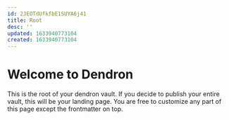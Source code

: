 ```yaml
---
id: 2JEOTdUfkfbE1SUYA6j41
title: Root
desc: ''
updated: 1633940773104
created: 1633940773104
---
```

# Welcome to Dendron

This is the root of your dendron vault. If you decide to publish your entire vault, this will be your landing page. You are free to customize any part of this page except the frontmatter on top. 
